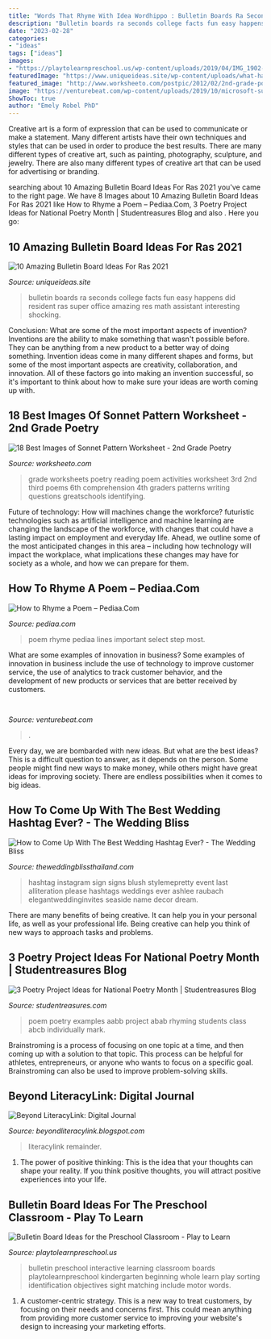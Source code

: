 ```yaml
---
title: "Words That Rhyme With Idea Wordhippo : Bulletin Boards Ra Seconds College Facts Fun Easy Happens Did Resident Ras Super Office Amazing Res Math Assistant Interesting Shocking"
description: "Bulletin boards ra seconds college facts fun easy happens did resident ras super office amazing res math assistant interesting shocking"
date: "2023-02-28"
categories:
- "ideas"
tags: ["ideas"]
images:
- "https://playtolearnpreschool.us/wp-content/uploads/2019/04/IMG_1902-1024x1024.jpg"
featuredImage: "https://www.uniqueideas.site/wp-content/uploads/what-happens-in-60-seconds-ra-bulletin-board-i-did-super-easy-to.jpg"
featured_image: "http://www.worksheeto.com/postpic/2012/02/2nd-grade-poetry-worksheets_60123.jpg"
image: "https://venturebeat.com/wp-content/uploads/2019/10/microsoft-surface-event-surface-pro-x-4.jpg?w=800"
ShowToc: true
author: "Emely Robel PhD"
---
```



Creative art is a form of expression that can be used to communicate or make a statement. Many different artists have their own techniques and styles that can be used in order to produce the best results. There are many different types of creative art, such as painting, photography, sculpture, and jewelry. There are also many different types of creative art that can be used for advertising or branding.

	

		
searching about 10 Amazing Bulletin Board Ideas For Ras 2021 you've came to the right page. We have 8 Images about 10 Amazing Bulletin Board Ideas For Ras 2021 like How to Rhyme a Poem – Pediaa.Com, 3 Poetry Project Ideas for National Poetry Month | Studentreasures Blog and also . Here you go:
		
    
## 10 Amazing Bulletin Board Ideas For Ras 2021

<img loading=lazy src="https://www.uniqueideas.site/wp-content/uploads/what-happens-in-60-seconds-ra-bulletin-board-i-did-super-easy-to.jpg" onerror="this.onerror=null;this.src='https://tse1.mm.bing.net/th?id=OIP.u7mNckyuVEC_4-5WckgxOgHaFj&amp;pid=15.1';" alt="10 Amazing Bulletin Board Ideas For Ras 2021">

_Source: uniqueideas.site_

>bulletin boards ra seconds college facts fun easy happens did resident ras super office amazing res math assistant interesting shocking. 

	

Conclusion: What are some of the most important aspects of invention?
Inventions are the ability to make something that wasn't possible before. They can be anything from a new product to a better way of doing something. Invention ideas come in many different shapes and forms, but some of the most important aspects are creativity, collaboration, and innovation. All of these factors go into making an invention successful, so it's important to think about how to make sure your ideas are worth coming up with.

    
## 18 Best Images Of Sonnet Pattern Worksheet - 2nd Grade Poetry

<img loading=lazy src="http://www.worksheeto.com/postpic/2012/02/2nd-grade-poetry-worksheets_60123.jpg" onerror="this.onerror=null;this.src='https://tse3.mm.bing.net/th?id=OIP.fLEffX93WdWOzxRTv7uw3gHaJm&amp;pid=15.1';" alt="18 Best Images of Sonnet Pattern Worksheet - 2nd Grade Poetry">

_Source: worksheeto.com_

>grade worksheets poetry reading poem activities worksheet 3rd 2nd third poems 6th comprehension 4th graders patterns writing questions greatschools identifying. 

	

Future of technology: How will machines change the workforce?
futuristic technologies such as artificial intelligence and machine learning are changing the landscape of the workforce, with changes that could have a lasting impact on employment and everyday life. Ahead, we outline some of the most anticipated changes in this area – including how technology will impact the workplace, what implications these changes may have for society as a whole, and how we can prepare for them.

    
## How To Rhyme A Poem – Pediaa.Com

<img loading=lazy src="http://pediaa.com/wp-content/uploads/2016/05/How-to-Rhyme-a-Poem-1.jpg" onerror="this.onerror=null;this.src='https://tse3.mm.bing.net/th?id=OIP.e9k5zlYS4W6eDa7SVw2-EAHaHa&amp;pid=15.1';" alt="How to Rhyme a Poem – Pediaa.Com">

_Source: pediaa.com_

>poem rhyme pediaa lines important select step most. 

	

What are some examples of innovation in business?
Some examples of innovation in business include the use of technology to improve customer service, the use of analytics to track customer behavior, and the development of new products or services that are better received by customers.

    
## 

<img loading=lazy src="https://venturebeat.com/wp-content/uploads/2019/10/microsoft-surface-event-surface-pro-x-4.jpg?w=800" onerror="this.onerror=null;this.src='https://tse4.mm.bing.net/th?id=OIP.FlC15jujXz0GCk1J3h4yKgHaDf&amp;pid=15.1';" alt="">

_Source: venturebeat.com_

>. 

	

Every day, we are bombarded with new ideas. But what are the best ideas? This is a difficult question to answer, as it depends on the person. Some people might find new ways to make money, while others might have great ideas for improving society. There are endless possibilities when it comes to big ideas.

    
## How To Come Up With The Best Wedding Hashtag Ever? - The Wedding Bliss

<img loading=lazy src="https://www.theweddingblissthailand.com/wp-content/uploads/2016/02/Alliteration.jpg" onerror="this.onerror=null;this.src='https://tse1.mm.bing.net/th?id=OIP.ph9bE3zHEMdY3em5oIVkKAHaLH&amp;pid=15.1';" alt="How to Come Up With The Best Wedding Hashtag Ever? - The Wedding Bliss">

_Source: theweddingblissthailand.com_

>hashtag instagram sign signs blush stylemepretty event last alliteration please hashtags weddings ever ashlee raubach elegantweddinginvites seaside name decor dream. 

	

There are many benefits of being creative. It can help you in your personal life, as well as your professional life. Being creative can help you think of new ways to approach tasks and problems.

    
## 3 Poetry Project Ideas For National Poetry Month | Studentreasures Blog

<img loading=lazy src="https://1h6jbi4208dc2f5vf01ckryo-wpengine.netdna-ssl.com/wp-content/uploads/2019/03/poem-examples.png" onerror="this.onerror=null;this.src='https://tse4.mm.bing.net/th?id=OIP.i1KhVA-KBMkz0BcsR1Y8bgHaC0&amp;pid=15.1';" alt="3 Poetry Project Ideas for National Poetry Month | Studentreasures Blog">

_Source: studentreasures.com_

>poem poetry examples aabb project abab rhyming students class abcb individually mark. 

	

Brainstroming is a process of focusing on one topic at a time, and then coming up with a solution to that topic. This process can be helpful for athletes, entrepreneurs, or anyone who wants to focus on a specific goal. Brainstroming can also be used to improve problem-solving skills.

    
## Beyond LiteracyLink: Digital Journal

<img loading=lazy src="http://3.bp.blogspot.com/-J8tFluklQJU/VWAICDeI_OI/AAAAAAAASec/YKCD7zufVRY/s1600/Screen%2BShot%2B2015-05-23%2Bat%2B12.54.11%2BAM.png" onerror="this.onerror=null;this.src='https://tse4.mm.bing.net/th?id=OIP.OLSuX-f9CjcIqtZ-qU_VuAAAAA&amp;pid=15.1';" alt="Beyond LiteracyLink: Digital Journal">

_Source: beyondliteracylink.blogspot.com_

>literacylink remainder. 

	

1. The power of positive thinking: This is the idea that your thoughts can shape your reality. If you think positive thoughts, you will attract positive experiences into your life.

    
## Bulletin Board Ideas For The Preschool Classroom - Play To Learn

<img loading=lazy src="https://playtolearnpreschool.us/wp-content/uploads/2019/04/IMG_1902-1024x1024.jpg" onerror="this.onerror=null;this.src='https://tse4.mm.bing.net/th?id=OIP.B-PPlHpArV2FybNVElrHBQHaHa&amp;pid=15.1';" alt="Bulletin Board Ideas for the Preschool Classroom - Play to Learn">

_Source: playtolearnpreschool.us_

>bulletin preschool interactive learning classroom boards playtolearnpreschool kindergarten beginning whole learn play sorting identification objectives sight matching include motor words. 

	

1. A customer-centric strategy. This is a new way to treat customers, by focusing on their needs and concerns first. This could mean anything from providing more customer service to improving your website's design to increasing your marketing efforts.

